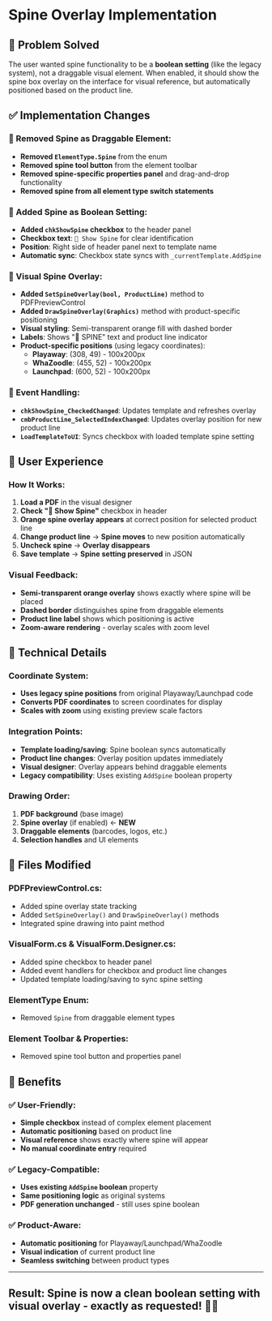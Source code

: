 # Spine Overlay Implementation

## 🎯 **Problem Solved**

The user wanted spine functionality to be a **boolean setting** (like the legacy system), not a draggable visual element. When enabled, it should show the spine box overlay on the interface for visual reference, but automatically positioned based on the product line.

## ✅ **Implementation Changes**

### **🔧 Removed Spine as Draggable Element:**
- **Removed `ElementType.Spine`** from the enum
- **Removed spine tool button** from the element toolbar
- **Removed spine-specific properties panel** and drag-and-drop functionality
- **Removed spine from all element type switch statements**

### **📏 Added Spine as Boolean Setting:**
- **Added `chkShowSpine` checkbox** to the header panel
- **Checkbox text**: `📏 Show Spine` for clear identification
- **Position**: Right side of header panel next to template name
- **Automatic sync**: Checkbox state syncs with `_currentTemplate.AddSpine`

### **🎨 Visual Spine Overlay:**
- **Added `SetSpineOverlay(bool, ProductLine)`** method to PDFPreviewControl
- **Added `DrawSpineOverlay(Graphics)`** method with product-specific positioning
- **Visual styling**: Semi-transparent orange fill with dashed border
- **Labels**: Shows "📏 SPINE" text and product line indicator
- **Product-specific positions** (using legacy coordinates):
  - **Playaway**: (308, 49) - 100x200px
  - **WhaZoodle**: (455, 52) - 100x200px  
  - **Launchpad**: (600, 52) - 100x200px

### **🔄 Event Handling:**
- **`chkShowSpine_CheckedChanged`**: Updates template and refreshes overlay
- **`cmbProductLine_SelectedIndexChanged`**: Updates overlay position for new product line
- **`LoadTemplateToUI`**: Syncs checkbox with loaded template spine setting

## 🎯 **User Experience**

### **How It Works:**
1. **Load a PDF** in the visual designer
2. **Check "📏 Show Spine"** checkbox in header
3. **Orange spine overlay appears** at correct position for selected product line
4. **Change product line** → **Spine moves** to new position automatically
5. **Uncheck spine** → **Overlay disappears**
6. **Save template** → **Spine setting preserved** in JSON

### **Visual Feedback:**
- **Semi-transparent orange overlay** shows exactly where spine will be placed
- **Dashed border** distinguishes spine from draggable elements
- **Product line label** shows which positioning is active
- **Zoom-aware rendering** - overlay scales with zoom level

## 🔧 **Technical Details**

### **Coordinate System:**
- **Uses legacy spine positions** from original Playaway/Launchpad code
- **Converts PDF coordinates** to screen coordinates for display
- **Scales with zoom** using existing preview scale factors

### **Integration Points:**
- **Template loading/saving**: Spine boolean syncs automatically
- **Product line changes**: Overlay position updates immediately  
- **Visual designer**: Overlay appears behind draggable elements
- **Legacy compatibility**: Uses existing `AddSpine` boolean property

### **Drawing Order:**
1. **PDF background** (base image)
2. **Spine overlay** (if enabled) ← **NEW**
3. **Draggable elements** (barcodes, logos, etc.)
4. **Selection handles** and UI elements

## 📁 **Files Modified**

### **PDFPreviewControl.cs:**
- Added spine overlay state tracking
- Added `SetSpineOverlay()` and `DrawSpineOverlay()` methods
- Integrated spine drawing into paint method

### **VisualForm.cs & VisualForm.Designer.cs:**
- Added spine checkbox to header panel
- Added event handlers for checkbox and product line changes
- Updated template loading/saving to sync spine setting

### **ElementType Enum:**
- Removed `Spine` from draggable element types

### **Element Toolbar & Properties:**
- Removed spine tool button and properties panel

## 🚀 **Benefits**

### **✅ User-Friendly:**
- **Simple checkbox** instead of complex element placement
- **Automatic positioning** based on product line
- **Visual reference** shows exactly where spine will appear
- **No manual coordinate entry** required

### **✅ Legacy-Compatible:**
- **Uses existing `AddSpine` boolean** property
- **Same positioning logic** as original systems
- **PDF generation unchanged** - still uses spine boolean

### **✅ Product-Aware:**
- **Automatic positioning** for Playaway/Launchpad/WhaZoodle
- **Visual indication** of current product line
- **Seamless switching** between product types

---

## **Result: Spine is now a clean boolean setting with visual overlay - exactly as requested!** 📏✅ 